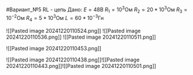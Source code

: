 #Вариант_№5 
RL - цепь
Дано:
$E=48$В
$R_{1}=10^3$Ом
$R_{2}=20*10^3$Ом
$R_{3}=10^{-2}$Ом
$R_{4}=5*10^3$Ом
$L=60*10^{-3}$Гн



![[Pasted image 20241220110524.png]]
![[Pasted image 20241220110536.png]]
![[Pasted image 20241220110511.png]]

![[Pasted image 20241220110453.png]]

![[Pasted image 20241220110438.png]]![[Pasted image 20241220110443.png]]![[Pasted image 20241220110501.png]]